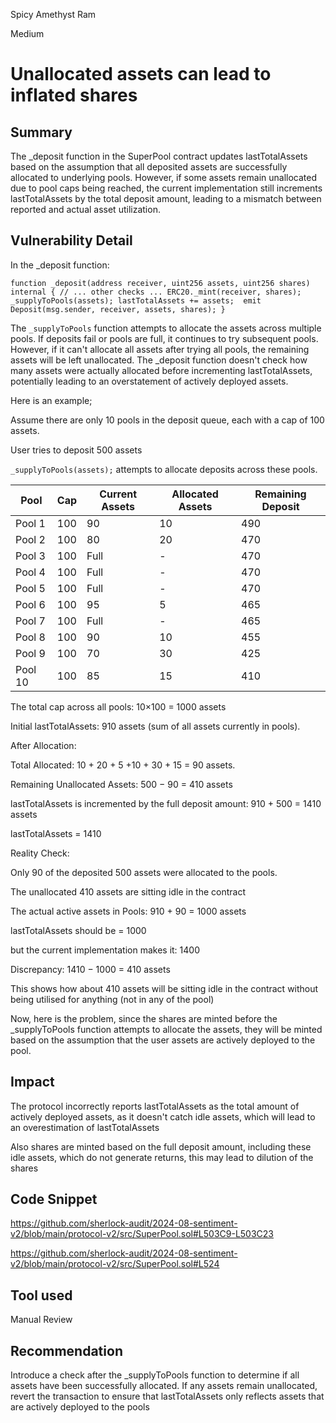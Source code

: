 Spicy Amethyst Ram

Medium

# Unallocated assets can lead to inflated shares

## Summary

The _deposit function in the SuperPool contract updates lastTotalAssets based on the assumption that all deposited assets are successfully allocated to underlying pools. However, if some assets remain unallocated due to pool caps being reached, the current implementation still increments lastTotalAssets by the total deposit amount, leading to a mismatch between reported and actual asset utilization.

## Vulnerability Detail

In the _deposit function:

`function _deposit(address receiver, uint256 assets, uint256 shares) internal {
    // ... other checks ...
    ERC20._mint(receiver, shares);
    _supplyToPools(assets);
    lastTotalAssets += assets; 
    emit Deposit(msg.sender, receiver, assets, shares);
}`

The `_supplyToPools` function attempts to allocate the assets across multiple pools. If deposits fail or pools are full, it continues to try subsequent pools. However, if it can't allocate all assets after trying all pools, the remaining assets will be left unallocated. The _deposit function doesn't check how many assets were actually allocated before incrementing lastTotalAssets, potentially leading to an overstatement of actively deployed assets.


Here is an example; 

Assume there are only 10 pools in the deposit queue, each with a cap of 100 assets.

User tries to deposit 500 assets 

`_supplyToPools(assets);` attempts to allocate deposits across these pools.


| **Pool** | **Cap** | **Current Assets** | **Allocated Assets** | **Remaining Deposit** |
|----------|---------|--------------------|----------------------|------------------------|
| Pool 1   | 100     | 90                 | 10                   | 490                    |
| Pool 2   | 100     | 80                 | 20                   | 470                    |
| Pool 3   | 100     | Full                | -                    | 470                    |
| Pool 4   | 100     | Full                | -                    | 470                    |
| Pool 5   | 100     | Full                | -                    | 470                    |
| Pool 6   | 100     | 95                 | 5                    | 465                    |
| Pool 7   | 100     | Full                | -                    | 465                    |
| Pool 8   | 100     | 90                 | 10                   | 455                    |
| Pool 9   | 100     | 70                 | 30                   | 425                    |
| Pool 10  | 100     | 85                 | 15                   | 410                    |


The total cap across all pools: 10×100 = 1000 assets

Initial lastTotalAssets: 910 assets (sum of all assets currently in pools).


After Allocation:

Total Allocated: 10 + 20 + 5 +10 + 30 + 15 = 90 assets. 

Remaining Unallocated Assets: 500 − 90 = 410 assets

lastTotalAssets is incremented by the full deposit amount: 910 + 500 = 1410 assets

lastTotalAssets = 1410 


Reality Check:

Only 90 of the deposited 500 assets were allocated to the pools.

The unallocated 410 assets are sitting idle in the contract

The actual active assets in Pools:  910 + 90 = 1000 assets

lastTotalAssets should be = 1000 

but the current implementation makes it: 1400 

Discrepancy:  1410 − 1000 = 410  assets

This shows how about 410 assets will be sitting idle in the contract without being utilised for anything (not in any of the pool)

Now, here is the problem, since the shares are minted before the _supplyToPools function attempts to allocate the assets, they will be minted based on the assumption that the user assets are actively deployed to the pool.


## Impact

The protocol incorrectly reports lastTotalAssets as the total amount of actively deployed assets, as it doesn't catch idle assets, which will lead to an overestimation of lastTotalAssets

Also shares are minted based on the full deposit amount, including these idle assets, which do not generate returns, this may lead to dilution of the shares


## Code Snippet

https://github.com/sherlock-audit/2024-08-sentiment-v2/blob/main/protocol-v2/src/SuperPool.sol#L503C9-L503C23

https://github.com/sherlock-audit/2024-08-sentiment-v2/blob/main/protocol-v2/src/SuperPool.sol#L524

## Tool used

Manual Review

## Recommendation

Introduce a check after the _supplyToPools function to determine if all assets have been successfully allocated. If any assets remain unallocated, revert the transaction to ensure that lastTotalAssets only reflects assets that are actively deployed to the pools

